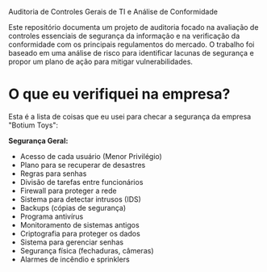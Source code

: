 Auditoria de Controles Gerais de TI e Análise de Conformidade

Este repositório documenta um projeto de auditoria focado na avaliação de controles essenciais de segurança da informação e na verificação da conformidade com os principais regulamentos do mercado. O trabalho foi baseado em uma análise de risco para identificar lacunas de segurança e propor um plano de ação para mitigar vulnerabilidades.

# O que eu verifiquei na empresa?

Esta é a lista de coisas que eu usei para checar a segurança da empresa "Botium Toys":

**Segurança Geral:**
- Acesso de cada usuário (Menor Privilégio)
- Plano para se recuperar de desastres
- Regras para senhas
- Divisão de tarefas entre funcionários
- Firewall para proteger a rede
- Sistema para detectar intrusos (IDS)
- Backups (cópias de segurança)
- Programa antivírus
- Monitoramento de sistemas antigos
- Criptografia para proteger os dados
- Sistema para gerenciar senhas
- Segurança física (fechaduras, câmeras)
- Alarmes de incêndio e sprinklers

  
